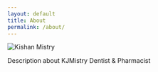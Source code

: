 ```yaml
---
layout: default
title: About
permalink: /about/
---
```


![Kishan Mistry](http://www.calmdentalcare.co.uk/Calm_Dental_Care/Team_files/IMG_5439.jpg)

Description about KJMistry
Dentist & Pharmacist
